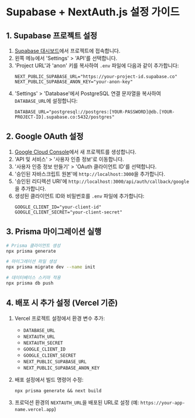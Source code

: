 # Supabase + NextAuth.js 설정 가이드

## 1. Supabase 프로젝트 설정

1. [Supabase 대시보드](https://app.supabase.io/)에서 프로젝트에 접속합니다.
2. 왼쪽 메뉴에서 'Settings' > 'API'를 선택합니다.
3. 'Project URL'과 'anon' 키를 복사하여 `.env` 파일에 다음과 같이 추가합니다:
   ```
   NEXT_PUBLIC_SUPABASE_URL="https://your-project-id.supabase.co"
   NEXT_PUBLIC_SUPABASE_ANON_KEY="your-anon-key"
   ```
4. 'Settings' > 'Database'에서 PostgreSQL 연결 문자열을 복사하여 `DATABASE_URL`에 설정합니다:
   ```
   DATABASE_URL="postgresql://postgres:[YOUR-PASSWORD]@db.[YOUR-PROJECT-ID].supabase.co:5432/postgres"
   ```

## 2. Google OAuth 설정

1. [Google Cloud Console](https://console.cloud.google.com/)에서 새 프로젝트를 생성합니다.
2. 'API 및 서비스' > '사용자 인증 정보'로 이동합니다.
3. '사용자 인증 정보 만들기' > 'OAuth 클라이언트 ID'를 선택합니다.
4. '승인된 자바스크립트 원본'에 `http://localhost:3000`을 추가합니다.
5. '승인된 리디렉션 URI'에 `http://localhost:3000/api/auth/callback/google`을 추가합니다.
6. 생성된 클라이언트 ID와 비밀번호를 `.env` 파일에 추가합니다:
   ```
   GOOGLE_CLIENT_ID="your-client-id"
   GOOGLE_CLIENT_SECRET="your-client-secret"
   ```

## 3. Prisma 마이그레이션 실행

```bash
# Prisma 클라이언트 생성
npx prisma generate

# 마이그레이션 파일 생성
npx prisma migrate dev --name init

# 데이터베이스 스키마 적용
npx prisma db push
```

## 4. 배포 시 추가 설정 (Vercel 기준)

1. Vercel 프로젝트 설정에서 환경 변수 추가:
   - `DATABASE_URL`
   - `NEXTAUTH_URL`
   - `NEXTAUTH_SECRET`
   - `GOOGLE_CLIENT_ID`
   - `GOOGLE_CLIENT_SECRET`
   - `NEXT_PUBLIC_SUPABASE_URL`
   - `NEXT_PUBLIC_SUPABASE_ANON_KEY`

2. 배포 설정에서 빌드 명령어 수정:
   ```
   npx prisma generate && next build
   ```

3. 프로덕션 환경의 `NEXTAUTH_URL`을 배포된 URL로 설정 (예: `https://your-app-name.vercel.app`)
